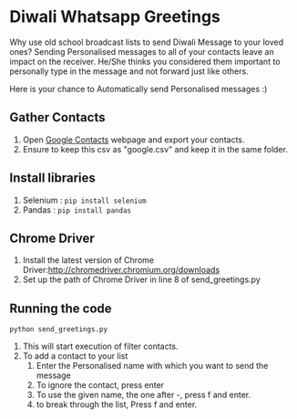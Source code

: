 # Diwali Whatsapp Greetings

Why use old school broadcast lists to send Diwali Message to your loved ones?
Sending Personalised messages to all of your contacts leave an impact on the receiver. He/She thinks you considered them important to personally type in the message and not forward just like others.

Here is your chance to Automatically send Personalised messages :)

## Gather Contacts

1) Open [Google Contacts](https://contacts.google.com "G contacts") webpage and export your contacts.
2) Ensure to keep this csv as "google.csv" and keep it in the same folder.

## Install libraries

1) Selenium : `pip install selenium `
2) Pandas : `pip install pandas`

## Chrome Driver

1) Install the latest version of Chrome Driver:http://chromedriver.chromium.org/downloads
2) Set up the path of Chrome Driver in line 8 of send_greetings.py

## Running the code

`python send_greetings.py`

1) This will start execution of filter contacts.
2) To add a contact to your list
    1. Enter the Personalised name with which you want to send the message
    2. To ignore the contact, press enter
    3. To use the given name, the one after -, press f and enter.
    4. to break through the list, Press f and enter.
